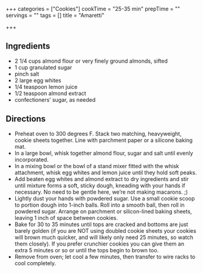+++
categories = ["Cookies"]
cookTime = "25-35 min"
prepTime = ""
servings = ""
tags = []
title = "Amaretti"

+++
## Ingredients

* 2 1/4 cups almond flour or very finely ground almonds, sifted
* 1 cup granulated sugar
* pinch salt
* 2 large egg whites
* 1/4 teaspoon lemon juice
* 1/2 teaspoon almond extract
* confectioners’ sugar, as needed

## Directions

* Preheat oven to 300 degrees F. Stack two matching, heavyweight, cookie sheets together. Line with parchment paper or a silicone baking mat.
* In a large bowl, whisk together almond flour, sugar and salt until evenly incorporated.
* In a mixing bowl or the bowl of a stand mixer fitted with the whisk attachment, whisk egg whites and lemon juice until they hold soft peaks.
* Add beaten egg whites and almond extract to dry ingredients and stir until mixture forms a soft, sticky dough, kneading with your hands if necessary. No need to be gentle here, we’re not making macarons. ;)
* Lightly dust your hands with powdered sugar. Use a small cookie scoop to portion dough into 1-inch balls. Roll into a smooth ball, then roll in powdered sugar. Arrange on parchment or silicon-lined baking sheets, leaving 1 inch of space between cookies.
* Bake for 30 to 35 minutes until tops are cracked and bottoms are just barely golden (if you are NOT using doubled cookie sheets your cookies will brown much quicker, and will likely only need 25 minutes, so watch them closely). If you prefer crunchier cookies you can give them an extra 5 minutes or so or until the tops begin to brown too.
* Remove from oven; let cool a few minutes, then transfer to wire racks to cool completely.